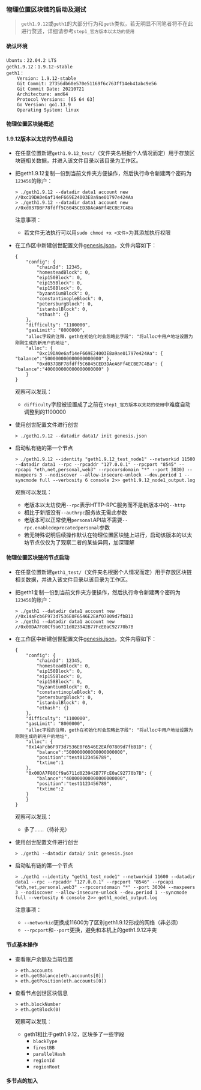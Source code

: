 ### 物理位置区块链的启动及测试
> `geth1.9.12`或`geth1`的大部分行为和`geth`类似，若无明显不同笔者将不在此进行赘述，详细请参考`step1_官方版本以太坊的使用`
#### 确认环境
```
Ubuntu：22.04.2 LTS
geth1.9.12：1.9.12-stable
geth1：
    Version: 1.9.12-stable
    Git Commit: 27356db60e570e51169f6c763ff14eb41abc9e56
    Git Commit Date: 20210721
    Architecture: amd64
    Protocol Versions: [65 64 63]
    Go Version: go1.13.9
    Operating System: linux
```
#### 物理位置区块链概述
#### 1.9.12版本以太坊的节点启动
- 在任意位置新建`geth1.9.12_test/`（文件夹名根据个人情况而定）用于存放区块链相关数据，并进入该文件目录以该目录为工作区。
- 把geth1.9.12复制一份到当前文件夹方便操作，然后执行命令新建两个密码为`123456`的账户：
    ```
    > ./geth1.9.12 --datadir data1 account new       //0xc19DA0e6af14eF669E24003E8a9ae01797e424Aa
    > ./geth1.9.12 --datadir data1 account new       //0xd037DBF78fdff5C6045CED3DAeA6Ff4ECBE7C4Ba
    ```

    注意事项：
    - 若文件无法执行可以用`sudo chmod +x <文件>`为其添加执行权限

- 在工作区中新建创世配置文件[genesis.json](../../src/genesis_for_init_geth1.9.12_node/genesis.json)，文件内容如下：
    ```
    {
        "config": {
            "chainId": 12345,
            "homesteadBlock": 0,
            "eip150Block": 0,
            "eip155Block": 0,
            "eip158Block": 0,
            "byzantiumBlock": 0,
            "constantinopleBlock": 0,
            "petersburgBlock": 0,
            "istanbulBlock": 0,
            "ethash": {}
        },
        "difficulty": "1100000",
        "gasLimit": "8000000",
        "alloc字段的注释，geth在初始化时会忽略此字段": "将alloc中用户地址设置为刚刚生成的新用户的地址",
        "alloc": {
            "0xc19DA0e6af14eF669E24003E8a9ae01797e424Aa": { "balance":"500000000000000000000" },
            "0xd037DBF78fdff5C6045CED3DAeA6Ff4ECBE7C4Ba": { "balance":"400000000000000000000" }
        }
    }
    ```

    观察可以发现：
    - `difficulty`字段被设置成了之前在`step1_官方版本以太坊的使用`中难度自动调整到的1100000

- 使用创世配置文件进行创世
    ```
    > ./geth1.9.12 --datadir data1/ init genesis.json
    ```
- 启动私有链的第一个节点
    ```
    > ./geth1.9.12 --identity "geth1.9.12_test_node1" --networkid 11500 --datadir data1 --rpc --rpcaddr "127.0.0.1" --rpcport "8545" --rpcapi "eth,net,personal,web3" --rpccorsdomain "*" --port 30303 --maxpeers 3 --nodiscover --allow-insecure-unlock --dev.period 1 --syncmode full --verbosity 6 console 2>> geth1.9.12_node1_output.log
    ```

    观察可以发现：
    - 老版本以太坊使用`--rpc`表示HTTP-RPC服务而不是新版本中的`--http`
    - 相比于新版没有`--authrpc`服务故无需此参数
    - 老版本可以正常使用`personal`API故不需要`--rpc.enabledeprecatedpersonal`参数
    - 若无特殊说明后续操作默认在物理位置区块链上进行，启动该版本的以太坊节点仅仅为了观察二者的某些异同，加深理解
#### 物理位置区块链的节点启动
- 在任意位置新建`geth1_test/`（文件夹名根据个人情况而定）用于存放区块链相关数据，并进入该文件目录以该目录为工作区。
- 把geth1复制一份到当前文件夹方便操作，然后执行命令新建两个密码为`123456`的账户：
    ```
    > ./geth1 --datadir data1 account new       //0x14aFcb6F973d7536E0F6546E2EAf07809d7fbB1D
    > ./geth1 --datadir data1 account new       //0x00DA7F80Cf9a6711d023942B77FcE0aC92770b7B
    ```
- 在工作区中新建创世配置文件[genesis.json](../../src/genesis_for_init_geth1_node/genesis.json)，文件内容如下：
    ```
    {
        "config": {
            "chainId": 12345,
            "homesteadBlock": 0,
            "eip150Block": 0,
            "eip155Block": 0,
            "eip158Block": 0,
            "byzantiumBlock": 0,
            "constantinopleBlock": 0,
            "petersburgBlock": 0,
            "istanbulBlock": 0,
            "ethash": {}
        },
        "difficulty": "1100000",
        "gasLimit": "8000000",
        "alloc字段的注释，geth在初始化时会忽略此字段": "将alloc中用户地址设置为刚刚生成的新用户的地址",
        "alloc": {
        "0x14aFcb6F973d7536E0F6546E2EAf07809d7fbB1D": {
            "balance":"500000000000000000000",
            "position":"test0123456789",
            "txtime":1
        },
        "0x00DA7F80Cf9a6711d023942B77FcE0aC92770b7B": {
            "balance":"400000000000000000000",
            "position":"test1123456789",
            "txtime":2
        }
        }
    }
    ```

    观察可以发现：
    - 多了……（待补充）

- 使用创世配置文件进行创世
    ```
    > ./geth1 --datadir data1/ init genesis.json
    ```
- 启动私有链的第一个节点
    ```
    > ./geth1 --identity "geth1_test_node1" --networkid 11600 --datadir data1 --rpc --rpcaddr "127.0.0.1" --rpcport "8546" --rpcapi "eth,net,personal,web3" --rpccorsdomain "*" --port 30304 --maxpeers 3 --nodiscover --allow-insecure-unlock --dev.period 1 --syncmode full --verbosity 6 console 2>> geth1_node1_output.log
    ```

    注意事项：
    - `--networkid`更换成11600为了区别geth1.9.12形成的网络（非必须）
    - `--rpcport`和`--port`更换，避免和本机上的geth1.9.12冲突
#### 节点基本操作
- 查看账户余额及当前位置
    ```
    > eth.accounts
    > eth.getBalance(eth.accounts[0])
    > eth.getPosition(eth.accounts[0])
    ```
- 查看节点创世区块信息
    ```
    > eth.blockNumber
    > eth.getBlock(0)
    ```

    观察可以发现：
    - geth1相比于geth1.9.12，区块多了一些字段
        - `blockType`
        - `firestBB`
        - `parallelHash`
        - `regionId`
        - `regionRoot`
#### 多节点的加入